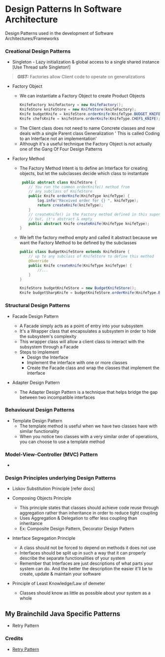 # Design Patterns In Software Architecture

Design Patterns used in the development of Software Architectures/Frameworks

### Creational Design Patterns

- Singleton - Lazy initialization & global access to a single shared instance
  [Use Thread safe Singleton!]

> **_GIST:_** Factories allow Client code to operate on generalizations

- Factory Object
    - We can instantiate a Factory Object to create Product Objects
      ```java
      KnifeFactory knifeFactory = new KnifeFactory();
      KnifeStore knifeStore = new KnifeStore(knifeFactory);
      Knife budgetKnife = knifeStore.orderKnife(KnifeType.BUDGET_KNIFE);
      Knife chefsKnife = knifeStore.orderKnife(KnifeType.CHEFS_KNIFE);
      ```
    - The Client class does not need to name Concrete classes and now deals with a single Parent class Generalization '
      This is called Coding to an Interface not an implementation'
    - Although it's a useful technique the Factory Object is not actually one of the Gang Of Four Design Patterns


- Factory Method
    - The Factory Method Intent is to define an Interface for creating objects, but let the subclasses decide which
      class to instantiate
      ```java
       public abstract class KnifeStore {
          // You run the common orderKnife() method from
          // any subclass of KnifeStore
          public Knife orderKnife(KnifeType knifeType) {
              log.info("Received order for {} ", knifeType);
              return createKnife(knifeType);
          }
          // createKnife() is the Factory method defined in this super class
          // but, it's abstract & empty
          public abstract Knife createKnife(KnifeType knifeType);
      }
      ```
    - We left the factory method empty and called it abstract because we want the Factory Method to be defined by the
      subclasses
      ```java
      public class BudgetKnifeStore extends KnifeStore {
          // up to any subclass of KnifeStore to define this method
          @Override
          public Knife createKnife(KnifeType knifeType) {
              //...
          }
      }
      
      KnifeStore budgetKnifeStore = new BudgetKnifeStore();
      Knife budgetSharpKnife = budgetKnifeStore.orderKnife(KnifeType.BUDGET_SHARP_KNIFE); 
      ```

### Structural Design Patterns

- Facade Design Pattern
    - A Facade simply acts as a point of entry into your subsystem
    - It's a Wrapper class that encapsulates a subsystem in order to hide the subsystem's complexity
    - This wrapper class will allow a client class to interact with the subsystem through a Facade
    - Steps to implement
        - Design the Interface
        - Implement the interface with one or more classes
        - Create the Facade class and wrap the classes that implement the interface 


- Adapter Design Pattern
  - The Adapter Design Pattern is a technique that helps bridge the gap between two incompatible interfaces 


### Behavioural Design Patterns

- Template Design Pattern
  - The template method is useful when we have two classes have with similar functionality
  - When you notice two classes with a very similar order of operations, you can choose to use a template method


### Model-View-Controller (MVC) Pattern

-  


### Design Principles underlying Design Patterns

- Liskov Substitution Principle [refer docs]


- Composing Objects Principle
  - This principle states that classes should achieve code reuse through aggregation rather than inheritance in order to reduce tight coupling
  - Uses Aggregation & Delegation to offer less coupling than inheritance
  - Ex: Composite Design Pattern, Decorator Design Pattern


- Interface Segregation Principle
  - A class should not be forced to depend on methods it does not use
  - Interfaces should be split up in such a way that it can properly describe the separate functionalities of your system
  - Remember that Interfaces are just descriptions of what parts your system can do. And the better the description the easier it'll be to create, update & maintain your software


- Principle of Least Knowledge/Law of demeter
  - Classes should know as little as possible about your system as a whole


## My Brainchild Java Specific Patterns

- Retry Pattern

### Credits

- [Retry Pattern](https://medium.com/javarevisited/retry-pattern-fail-safe-strategy-2244f6bd247c)
